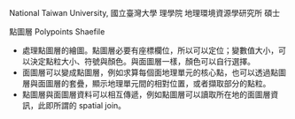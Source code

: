 National Taiwan University, 國立臺灣大學 理學院 地理環境資源學研究所 碩士

點圖層 Polypoints Shaefile
* 處理點圖層的繪圖。點圖層必要有座標欄位，所以可以定位；變數值大小，可以決定點粒大小、符號與顏色。與面圖層一樣，顏色可以自行選擇。
* 面圖層可以變成點圖層，例如求算每個面地理單元的核心點，也可以透過點圖層與面圖層的套疊，顯示地理單元間的相對位置，或者擷取部分的點粒。
* 點圖層與面圖層資料可以相互傳遞，例如點圖層可以讀取所在地的面圖層資訊，此即所謂的 spatial join。

